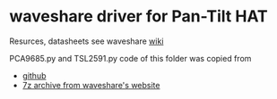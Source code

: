 # waveshare driver for Pan-Tilt HAT

Resurces, datasheets see waveshare [wiki](https://www.waveshare.com/wiki/Pan-Tilt_HAT)

PCA9685.py and TSL2591.py code of this folder was copied from
* [github](https://github.com/waveshare/Pan-Tilt-HAT)
* [7z archive from waveshare's website](https://www.waveshare.com/wiki/File:Pan-Tilt_HAT_code.7z)
